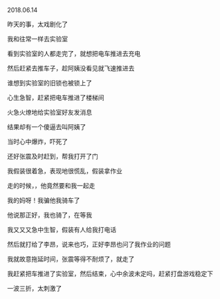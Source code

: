2018.06.14

昨天的事，太戏剧化了

我和往常一样去实验室

看到实验室的人都走完了，就想把电车推进去充电

然后赶紧去推车子，趁阿姨没看见就飞速推进去

谁想到实验室的旧锁也被锁上了

心生急智，赶紧把电车推进了楼梯间

火急火燎地给实验室好友发消息

结果却有一个傻逼去叫阿姨了

当时心中爆炸，吓死了

还好张震及时赶到，帮我打开了门

我假装很着急，表现地很慌乱，假装拿作业

走的时候，，他竟然要和我一起走

我的妈呀！我骗他我骑车了

他说那正好，我也骑了，在等我

我又又又急中生智，假装有人给我打电话

然后就打给了李昂，说来也巧，正好李昂也问了我作业的问题

我就故意拖延时间，张震等得不耐烦了，就走了

我赶紧把车推进了实验室，然后结束，心中余波未定吗，赶紧打盘游戏稳定下

一波三折，太刺激了
